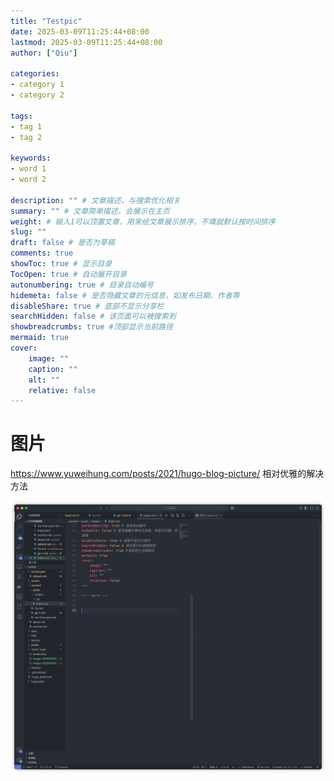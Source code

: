 ```yaml
---
title: "Testpic"
date: 2025-03-09T11:25:44+08:00
lastmod: 2025-03-09T11:25:44+08:00
author: ["Qiu"]

categories:
- category 1
- category 2

tags:
- tag 1
- tag 2

keywords:
- word 1
- word 2

description: "" # 文章描述，与搜索优化相关
summary: "" # 文章简单描述，会展示在主页
weight: # 输入1可以顶置文章，用来给文章展示排序，不填就默认按时间排序
slug: ""
draft: false # 是否为草稿
comments: true
showToc: true # 显示目录
TocOpen: true # 自动展开目录
autonumbering: true # 目录自动编号
hidemeta: false # 是否隐藏文章的元信息，如发布日期、作者等
disableShare: true # 底部不显示分享栏
searchHidden: false # 该页面可以被搜索到
showbreadcrumbs: true #顶部显示当前路径
mermaid: true
cover:
    image: ""
    caption: ""
    alt: ""
    relative: false
---
```


<!-- more -->

# 图片

https://www.yuweihung.com/posts/2021/hugo-blog-picture/ 相对优雅的解决方法

![image-20250309112757081](pic/image-20250309112757081.png)
